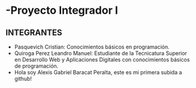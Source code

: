 # -Proyecto Integrador I

## INTEGRANTES

- Pasquevich Cristian: Conocimientos básicos en programación.  
- Quiroga Perez Leandro Manuel: Estudiante de la Tecnicatura Superior en Desarrollo Web y Aplicaciones Digitales con conocimientos básicos de programación.
- Hola soy Alexis Gabriel Baracat Peralta, este es mi primera subida a github!

